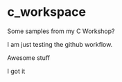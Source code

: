 # c_workspace

Some samples from my C Workshop?

I am just testing the github workflow.

Awesome stuff

I got it
